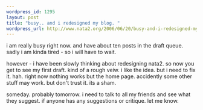 ```yaml
--- 
wordpress_id: 1295
layout: post
title: "busy.. and i redesigned my blog. "
wordpress_url: http://www.nata2.org/2006/06/20/busy-and-i-redesigned-my-blog/
---
```

i am really busy right now. and have about ten posts in the draft queue. sadly i am kinda tired - so i will have to wait.

however - i have been slowly thinking about redesigning nata2. so now you get to see my first draft. kind of a rough veiw. i like the idea. but i need to fix it. hah. right now nothing works but the home page. accidently some other stuff may work. but don't trust it. its a sham.

someday. probably tomorrow. i need to talk to all my friends and see what they suggest. if anyone has any suggestions or critique. let me know.
